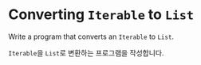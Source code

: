 # Converting `Iterable` to `List`

Write a program that converts an `Iterable` to `List`.

`Iterable`을 `List`로 변환하는 프로그램을 작성합니다.
